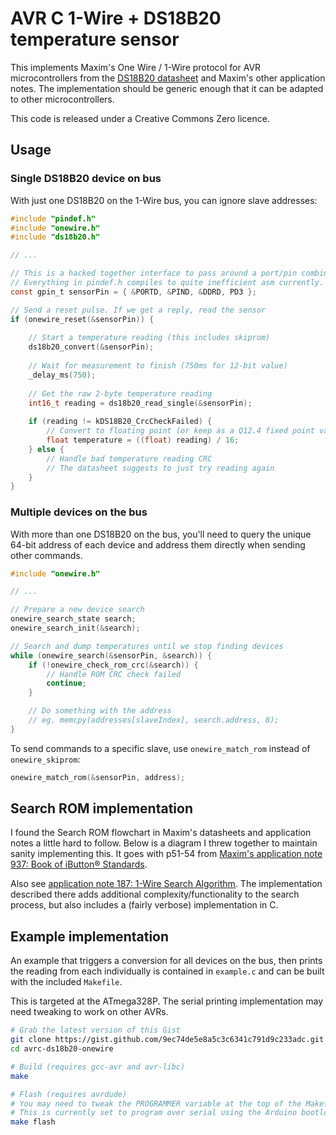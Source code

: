 # AVR C 1-Wire + DS18B20 temperature sensor

This implements Maxim's One Wire / 1-Wire protocol for AVR microcontrollers from the [DS18B20 datasheet](https://datasheets.maximintegrated.com/en/ds/DS18B20.pdf) and Maxim's other application notes. The implementation should be generic enough that it can be adapted to other microcontrollers.

This code is released under a Creative Commons Zero licence.

## Usage

### Single DS18B20 device on bus

With just one DS18B20 on the 1-Wire bus, you can ignore slave addresses:

```c
#include "pindef.h"
#include "onewire.h"
#include "ds18b20.h"

// ...

// This is a hacked together interface to pass around a port/pin combination by reference
// Everything in pindef.h compiles to quite inefficient asm currently.
const gpin_t sensorPin = { &PORTD, &PIND, &DDRD, PD3 };

// Send a reset pulse. If we get a reply, read the sensor
if (onewire_reset(&sensorPin)) {
    
    // Start a temperature reading (this includes skiprom)
    ds18b20_convert(&sensorPin);
    
    // Wait for measurement to finish (750ms for 12-bit value)
    _delay_ms(750);
    
    // Get the raw 2-byte temperature reading
    int16_t reading = ds18b20_read_single(&sensorPin);
    
    if (reading != kDS18B20_CrcCheckFailed) {
        // Convert to floating point (or keep as a Q12.4 fixed point value)
        float temperature = ((float) reading) / 16;
    } else {
        // Handle bad temperature reading CRC 
        // The datasheet suggests to just try reading again
    }
}
```

### Multiple devices on the bus

With more than one DS18B20 on the bus, you'll need to query the unique 64-bit address of each device and address them directly when sending other commands.

```c
#include "onewire.h"

// ...

// Prepare a new device search
onewire_search_state search;
onewire_search_init(&search);

// Search and dump temperatures until we stop finding devices
while (onewire_search(&sensorPin, &search)) {
    if (!onewire_check_rom_crc(&search)) {
        // Handle ROM CRC check failed
        continue;
    }

    // Do something with the address
    // eg. memcpy(addresses[slaveIndex], search.address, 8);
}
```

To send commands to a specific slave, use `onewire_match_rom` instead of `onewire_skiprom`:

```c
onewire_match_rom(&sensorPin, address);
```

## Search ROM implementation

I found the Search ROM flowchart in Maxim's datasheets and application notes a little hard to follow. Below is a diagram I threw together to maintain sanity implementing this. It goes with p51-54 from [Maxim's application note 937: Book of iButton® Standards](https://pdfserv.maximintegrated.com/en/an/AN937.pdf).

Also see [application note 187: 1-Wire Search Algorithm](https://www.maximintegrated.com/en/app-notes/index.mvp/id/187). The implementation described there adds additional complexity/functionality to the search process, but also includes a (fairly verbose) implementation in C.

## Example implementation

An example that triggers a conversion for all devices on the bus, then prints the reading from each individually is contained in `example.c` and can be built with the included `Makefile`.

This is targeted at the ATmega328P. The serial printing implementation may need tweaking to work on other AVRs.

```sh
# Grab the latest version of this Gist
git clone https://gist.github.com/9ec74de5e8a5c3c6341c791d9c233adc.git avrc-ds18b20-onewire
cd avrc-ds18b20-onewire

# Build (requires gcc-avr and avr-libc)
make

# Flash (requires avrdude)
# You may need to tweak the PROGRAMMER variable at the top of the Makefile to work with your setup
# This is currently set to program over serial using the Arduino bootloader on /dev/ttyUSB0
make flash
```
